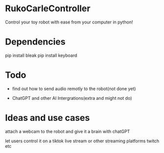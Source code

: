 # RukoCarleController
Control your toy robot with ease from your computer in python!

# Dependencies
pip install bleak
pip install keyboard

# Todo
- find out how to send audio remotly to the robot(not done yet)

- ChatGPT and other AI Intergrations(extra and might not do)

# Ideas and use cases

attach a webcam to the robot and give it a brain with chatGPT

let users control it on a tiktok live stream or other streaming platforms twitch etc


